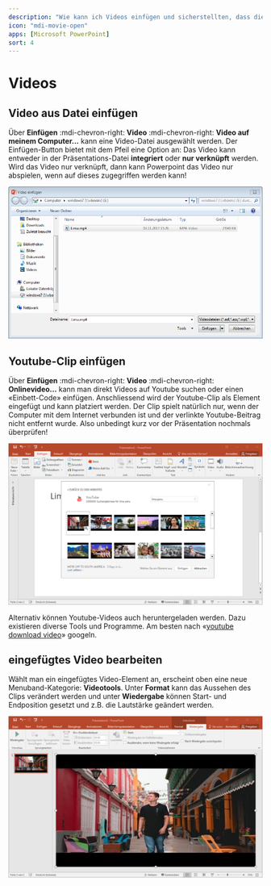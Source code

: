 ```yaml
---
description: "Wie kann ich Videos einfügen und sicherstellten, dass diese korrekt abspielen?"
icon: "mdi-movie-open"
apps: [Microsoft PowerPoint]
sort: 4
---
```


# Videos



## Video aus Datei einfügen
Über __Einfügen__ :mdi-chevron-right: __Video__ :mdi-chevron-right: __Video auf meinem Computer...__ kann eine Video-Datei ausgewählt werden. Der Einfügen-Button bietet mit dem Pfeil eine Option an: Das Video kann entweder in der Präsentations-Datei **integriert** oder **nur verknüpft** werden. Wird das Video nur verknüpft, dann kann Powerpoint das Video nur abspielen, wenn auf dieses zugegriffen werden kann!

![Video einfügen](./images/video-einfuegen.png)

## Youtube-Clip einfügen
Über __Einfügen__ :mdi-chevron-right: __Video__ :mdi-chevron-right: __Onlinevideo...__ kann man direkt Videos auf Youtube suchen oder einen «Einbett-Code» einfügen. Anschliessend wird der Youtube-Clip als Element eingefügt und kann platziert werden. Der Clip spielt natürlich nur, wenn der Computer mit dem Internet verbunden ist und der verlinkte Youtube-Beitrag nicht entfernt wurde. Also unbedingt kurz vor der Präsentation nochmals überprüfen!

![Youtube-Video einbetten](./images/youtube.png)

Alternativ können Youtube-Videos auch heruntergeladen werden. Dazu existieren diverse Tools und Programme. Am besten nach «[youtube download video](https://www.google.ch/search?q=download+youtube+video)» googeln.

## eingefügtes Video bearbeiten
Wählt man ein eingefügtes Video-Element an, erscheint oben eine neue Menuband-Kategorie: __Videotools__. Unter __Format__ kann das Aussehen des Clips verändert werden und unter __Wiedergabe__ können Start- und Endposition gesetzt und z.B. die Lautstärke geändert werden.

![Video bearbeiten](./images/video.png)
